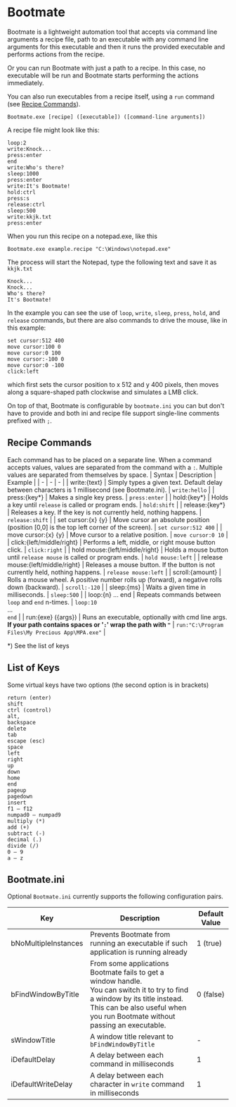 # Bootmate

Bootmate is a lightweight automation tool that accepts via command line arguments a recipe file, path to an executable with any command line arguments for this executable and then it runs the provided executable and performs actions from the recipe.

Or you can run Bootmate with just a path to a recipe. In this case, no executable will be run and Bootmate starts performing the actions immediately.

You can also run executables from a recipe itself, using a `run` command (see [Recipe Commands](#recipe-commands)).

```
Bootmate.exe [recipe] ([executable]) ([command-line arguments])
```

A recipe file might look like this:
```
loop:2
write:Knock...
press:enter
end
write:Who's there?
sleep:1000
press:enter
write:It's Bootmate!
hold:ctrl
press:s
release:ctrl
sleep:500
write:kkjk.txt
press:enter
```
When you run this recipe on a notepad.exe, like this
```
Bootmate.exe example.recipe "C:\Windows\notepad.exe"
```
The process will start the Notepad, type the following text and save it as `kkjk.txt`
```
Knock...
Knock...
Who's there?
It's Bootmate!
````
In the example you can see the use of `loop`, `write`, `sleep`, `press`, `hold`, and `release` commands, but there are also commands to drive the mouse, like in this example:
```
set cursor:512 400
move cursor:100 0
move cursor:0 100
move cursor:-100 0
move cursor:0 -100
click:left
```
which first sets the cursor position to x 512 and y 400 pixels, then moves along a square-shaped path clockwise and simulates a LMB click.

On top of that, Bootmate is configurable by `bootmate.ini` you can but don't have to provide and both ini and recipe file support single-line comments prefixed with `;`.

## Recipe Commands
Each command has to be placed on a separate line. When a command accepts values, values are separated from the command with a `:`. Multiple values are separated from themselves by space.
| Syntax | Description | Example |
| - | - | - |
| write:{text} | Simply types a given text. Default delay between characters is 1 millisecond (see Bootmate.ini). | ```write:hello``` |
| press:{key*} | Makes a single key press. | ```press:enter``` |
| hold:{key*} | Holds a key until `release` is called or program ends. | ```hold:shift``` |
| release:{key*} | Releases a key. If the key is not currently held, nothing happens. | ```release:shift``` |
| set cursor:{x} {y} | Move cursor an absolute position (position [0,0] is the top left corner of the screen). | ```set cursor:512 400``` |
| move cursor:{x} {y} | Move cursor to a relative position. | ```move cursor:0 10``` |
| click:{left/middle/right} | Performs a left, middle, or right mouse button click. | ```click:right``` |
| hold mouse:{left/middle/right} | Holds a mouse button until `release mouse` is called or program ends. | ```hold mouse:left``` |
| release mouse:{left/middle/right} | Releases a mouse button. If the button is not currently held, nothing happens. | ```release mouse:left``` |
| scroll:{amount} | Rolls a mouse wheel. A positive number rolls up (forward), a negative rolls down (backward). | ```scroll:-120``` |
| sleep:{ms} | Waits a given time in milliseconds. | ```sleep:500``` |
| loop:{n} ... end | Repeats commands between `loop` and `end` n-times. | ```loop:10``` <br/>...<br/> ```end``` |
| run:{exe} ({args}) | Runs an executable, optionally with cmd line args. **If your path contains spaces or '`:`' wrap the path with `"`** | ```run:"C:\Program Files\My Precious App\MPA.exe"``` |

*) See the list of keys

## List of Keys
Some virtual keys have two options (the second option is in brackets)
```
return (enter)
shift
ctrl (control)
alt,
backspace
delete
tab
escape (esc)
space
left
right
up
down
home
end
pageup
pagedown
insert
f1 — f12
numpad0 — numpad9
multiply (*)
add (+)
subtract (-)
decimal (.)
divide (/)
0 — 9
a — z
```

## Bootmate.ini
Optional `Bootmate.ini` currently supports the following configuration pairs.

| Key | Description | Default Value |
| - | - | - |
| bNoMultipleInstances | Prevents Bootmate from running an executable if such application is running already | 1 (true)
| bFindWindowByTitle | From some applications Bootmate fails to get a window handle.<br/>You can switch it to try to find a window by its title instead.<br/>This can be also useful when you run Bootmate without passing an executable. | 0 (false) |
| sWindowTitle | A window title relevant to `bFindWindowByTitle` | - |
| iDefaultDelay | A delay between each command in milliseconds | 1 |
| iDefaultWriteDelay | A delay between each character in `write` command in milliseconds | 1 |